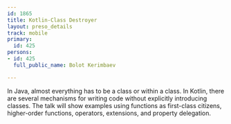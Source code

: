 ```yaml
---
id: 1865
title: Kotlin-Class Destroyer
layout: preso_details
track: mobile
primary:
  id: 425
persons:
- id: 425
  full_public_name: Bolot Kerimbaev

---
```

In Java, almost everything has to be a class or within a class. In Kotlin, there are several mechanisms for writing code without explicitly introducing classes. The talk will show examples using functions as first-class citizens, higher-order functions, operators, extensions, and property delegation.